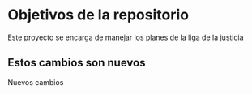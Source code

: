 # Objetivos de la repositorio

Este proyecto se encarga de manejar los planes de la liga de la justicia

## Estos cambios son nuevos

Nuevos cambios
